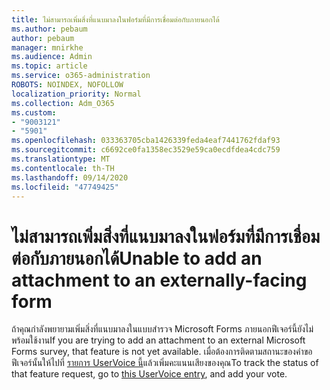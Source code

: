 ```yaml
---
title: ไม่สามารถเพิ่มสิ่งที่แนบมาลงในฟอร์มที่มีการเชื่อมต่อกับภายนอกได้
ms.author: pebaum
author: pebaum
manager: mnirkhe
ms.audience: Admin
ms.topic: article
ms.service: o365-administration
ROBOTS: NOINDEX, NOFOLLOW
localization_priority: Normal
ms.collection: Adm_O365
ms.custom:
- "9003121"
- "5901"
ms.openlocfilehash: 033363705cba1426339feda4eaf7441762fdaf93
ms.sourcegitcommit: c6692ce0fa1358ec3529e59ca0ecdfdea4cdc759
ms.translationtype: MT
ms.contentlocale: th-TH
ms.lasthandoff: 09/14/2020
ms.locfileid: "47749425"
---
```

# <a name="unable-to-add-an-attachment-to-an-externally-facing-form"></a><span data-ttu-id="87b30-102">ไม่สามารถเพิ่มสิ่งที่แนบมาลงในฟอร์มที่มีการเชื่อมต่อกับภายนอกได้</span><span class="sxs-lookup"><span data-stu-id="87b30-102">Unable to add an attachment to an externally-facing form</span></span>

<span data-ttu-id="87b30-103">ถ้าคุณกำลังพยายามเพิ่มสิ่งที่แนบมาลงในแบบสำรวจ Microsoft Forms ภายนอกฟีเจอร์นี้ยังไม่พร้อมใช้งาน</span><span class="sxs-lookup"><span data-stu-id="87b30-103">If you are trying to add an attachment to an external Microsoft Forms survey, that feature is not yet available.</span></span> <span data-ttu-id="87b30-104">เมื่อต้องการติดตามสถานะของคำขอฟีเจอร์นั้นให้ไปที่ [รายการ UserVoice นี้](https://go.microsoft.com/fwlink/?linkid=2133069)แล้วเพิ่มคะแนนเสียงของคุณ</span><span class="sxs-lookup"><span data-stu-id="87b30-104">To track the status of that feature request, go to [this UserVoice entry](https://go.microsoft.com/fwlink/?linkid=2133069), and add your vote.</span></span>
